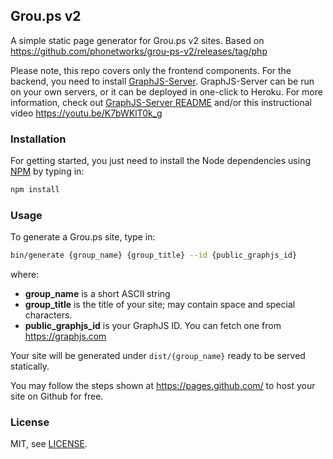 ## Grou.ps v2

A simple static page generator for Grou.ps v2 sites. Based on https://github.com/phonetworks/grou-ps-v2/releases/tag/php

Please note, this repo covers only the frontend components. For the backend, you need to install [GraphJS-Server](https://github.com/phonetworks/graphjs-server). GraphJS-Server can be run on your own servers, or it can be deployed in one-click to Heroku. For more information, check out [GraphJS-Server README](https://github.com/phonetworks/graphjs-server/blob/master/README.md) and/or this instructional video https://youtu.be/K7bWKlT0k_g

### Installation

For getting started, you just need to install the Node dependencies using [NPM](https://www.npmjs.com/get-npm) by typing in:

```sh
npm install
```


### Usage

To generate a Grou.ps site, type in:

```sh
bin/generate {group_name} {group_title} --id {public_graphjs_id}
```

where:
* **group_name** is a short ASCII string
* **group_title** is the title of your site; may contain space and special characters.
* **public_graphjs_id** is your GraphJS ID. You can fetch one from https://graphjs.com

Your site will be generated under `dist/{group_name}` ready to be served statically.

You may follow the steps shown at https://pages.github.com/ to host your site on Github for free.

### License

MIT, see [LICENSE](https://github.com/phonetworks/pho-microkernel/blob/master/LICENSE).

